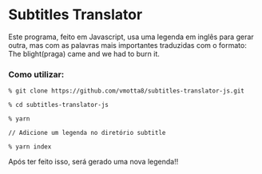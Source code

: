 # Subtitles Translator

Este programa, feito em Javascript, usa uma legenda em inglês para gerar outra, mas com as palavras mais importantes traduzidas com o formato: The blight(praga) came and we had to burn it.

### Como utilizar:
```
% git clone https://github.com/vmotta8/subtitles-translator-js.git

% cd subtitles-translator-js

% yarn

// Adicione um legenda no diretório subtitle

% yarn index
```

Após ter feito isso, será gerado uma nova legenda!! 
